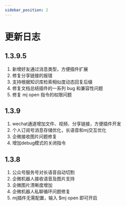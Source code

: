 ```yaml
---
sidebar_position: 2
---
```


# 更新日志

## 1.3.9.5

1. 新增好友通过消息类型，方便插件扩展
2. 修复分享链接的报错
3. 支持根据知识库检索相似度动态回复后缀
4. 修复文档总结插件的一系列 bug 和兼容性问题
5. 修复 mj open 指令的权限问题

## 1.3.9

1. wechat通道增加文件、视频、分享链接，方便插件开发
2. 个人订阅号消息存储优化，长语音和mj交互优化
3. 企微接收图片问题修复
4. 增加debug模式的关闭指令

## 1.3.8

1. 公众号服务号对长语音自动切割
2. 企微机器人接收语音及图片支持
3. 企微图片清晰度增加
4. 企微机器人私聊循环问题修复
5. mj插件无需配置，输入 $mj open 即可开启